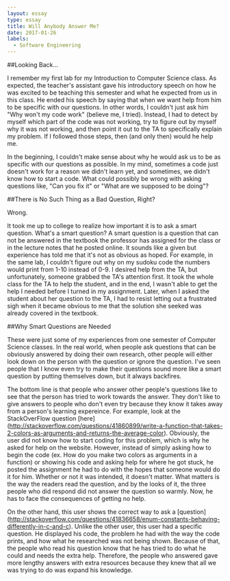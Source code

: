 ```yaml
---
layout: essay
type: essay
title: Will Anybody Answer Me?
date: 2017-01-26
labels:
  - Software Engineering
---
```


##Looking Back...

I remember my first lab for my Introduction to Computer Science class.  As expected, the teacher's assistant gave his introductory speech on how he was excited to be teaching this semester and what he expected from us in this class.  He ended his speech by saying that when we want help from him to be specific with our questions.  In other words, I couldn't just ask him "Why won't my code work" (believe me, I tried).  Instead, I had to detect by myself which part of the code was not working, try to figure out by myself why it was not working, and then point it out to the TA to specifically explain my problem.  If I followed those steps, then (and only then) would he help me.

In the beginning, I couldn't make sense about why he would ask us to be as specific with our questions as possible.  In my mind, sometimes a code just doesn't work for a reason we didn't learn yet, and sometimes, we didn't know how to start a code.  What could possibly be wrong with asking questions like, "Can you fix it" or "What are we supposed to be doing"?

##There is No Such Thing as a Bad Question, Right?

Wrong.

It took me up to college to realize how important it is to ask a smart question.  What's a smart question?  A smart question is a question that can not be answered in the textbook the professor has assigned for the class or in the lecture notes that he posted online.  It sounds like a given but experience has told me that it's not as obvious as hoped.  For example, in the same lab, I couldn't figure out why on my sudoku code the numbers would print from 1-10 instead of 0-9.  I desired help from the TA, but unfortunately, someone grabbed the TA's attention first.  It took the whole class for the TA to help the student, and in the end, I wasn't able to get the help I needed before I turned in my assignment.  Later, when I asked the student about her question to the TA, I had to resist letting out a frustrated sigh when it became obvious to me that the solution she seeked was already covered in the textbook.

##Why Smart Questions are Needed

These were just some of my experiences from one semester of Computer Science classes.  In the real world, when people ask questions that can be obviously answered by doing their own research, other people will either look down on the person with the question or ignore the question.  I've seen people that I know even try to make their questions sound more like a smart question by putting themselves down, but it always backfires.

The bottom line is that people who answer other people's questions like to see that the person has tried to work towards the answer.  They don't like to give answers to people who don't even try because they know it takes away from a person's learning expereince.  For example, look at the StackOverFlow question [here] (http://stackoverflow.com/questions/41860899/write-a-function-that-takes-2-colors-as-arguments-and-returns-the-average-color).  Obviously, the user did not know how to start coding for this problem, which is why he asked for help on the website.  However, instead of simply asking how to begin the code (ex. How do you make two colors as arguments in a function) or showing his code and asking help for where he got stuck, he posted the assignment he had to do with the hopes that someone would do it for him.  Whether or not it was intended, it doesn't matter.  What matters is the way the readers read the question, and by the looks of it, the three people who did respond did not answer the question so warmly.  Now, he has to face the consequences of getting no help.

On the other hand, this user shows the correct way to ask a [question] (http://stackoverflow.com/questions/41836658/enum-constants-behaving-differently-in-c-and-c).  Unlike the other user, this user had a specific question.  He displayed his code, the problem he had with the way the code prints, and how what he researched was not being shown.  Because of that, the people who read his question know that he has tried to do what he could and needs the extra help.  Therefore, the people who answered gave more lengthy answers with extra resources because they knew that all we was trying to do was expand his knowledge.
